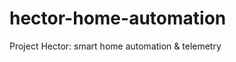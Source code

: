 hector-home-automation
======================

Project Hector: smart home automation &amp; telemetry
